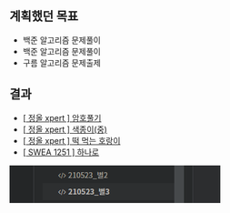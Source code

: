## 계획했던 목표
- 백준 알고리즘 문제풀이
- 백준 알고리즘 문제풀이
- 구름 알고리즘 문제출제

## 결과
- [[ 정올 xpert ] 암호풀기](https://blog.naver.com/kerochuu/222359039566)
- [[ 정올 xpert ] 색종이(중)](https://blog.naver.com/kerochuu/222359044326)
- [[ 정올 xpert ] 떡 먹는 호랑이](https://blog.naver.com/kerochuu/222359050906)
- [[ SWEA 1251 ] 하나로](https://blog.naver.com/kerochuu/222359060458)
<img src="https://github.com/kerochuu/image/blob/master/210523_1.png?raw=true">
